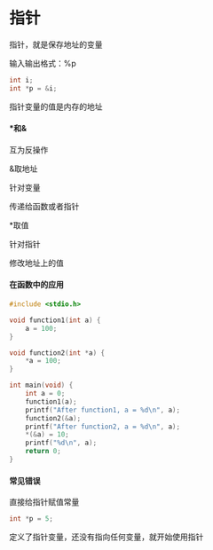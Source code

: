 # 指针

指针，就是保存地址的变量

输入输出格式：%p

```c
int i;
int *p = &i;
```

指针变量的值是内存的地址

#### *和&

互为反操作

&取地址

针对变量

传递给函数或者指针

*取值

针对指针

修改地址上的值

#### 在函数中的应用

```c
#include <stdio.h>

void function1(int a) {
    a = 100;
}

void function2(int *a) {
    *a = 100;
}

int main(void) {
    int a = 0;
    function1(a);
    printf("After function1, a = %d\n", a);
    function2(&a);
    printf("After function2, a = %d\n", a);
    *(&a) = 10;
    printf("%d\n", a);
    return 0;
}
```

#### 常见错误

直接给指针赋值常量

```c
int *p = 5;
```

定义了指针变量，还没有指向任何变量，就开始使⽤指针